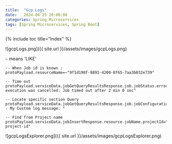 ```yaml
---
title:  "Gcp Logs"
date:   2024-04-25 20:00:00
categories: Spring Microservices
tags: [Spring Microservices, Spring Boot]
---
```


{% include toc title="Index" %}

![gcpLogs.png]({{ site.url }}/assets/images/gcpLogs.png)

`~` means 'LIKE'

```shell
-- When Job id is known :
protoPayload.resourceName=~"9f1d198f-9891-4200-8f65-7aa3b032e739"
 
-- Time out
protoPayload.serviceData.jobGetQueryResultsResponse.job.jobStatus.error.message="Job execution was cancelled: Job timed out after 2 min 0 sec"
 
-- Locate specific section Query
protoPayload.serviceData.jobGetQueryResultsResponse.job.jobConfiguration.query.query=~"-- My Custom log message: "
 
-- Find from Project name
protoPayload.serviceData.jobInsertResponse.resource.jobName.projectId="my-project-id"
```

![gcpLogsExplorer.png]({{ site.url }}/assets/images/gcpLogsExplorer.png)